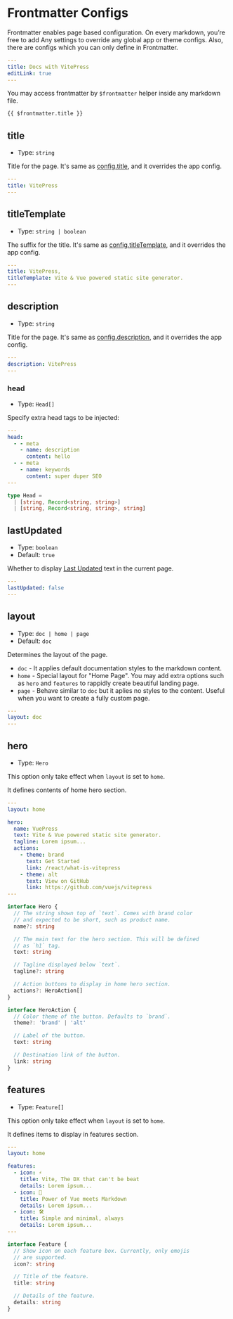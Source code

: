 # Frontmatter Configs

Frontmatter enables page based configuration. On every markdown, you’re free to add Any settings to override any global app or theme configs. Also, there are configs which you can only define in Frontmatter.

```yaml
---
title: Docs with VitePress
editLink: true
---
```

You may access frontmatter by `$frontmatter` helper inside any markdown file.

```md
{{ $frontmatter.title }}
```

## title

- Type: `string`

Title for the page. It's same as [config.title](../config/app-configs#title), and it overrides the app config.

```yaml
---
title: VitePress
---
```

## titleTemplate

- Type: `string | boolean`

The suffix for the title. It's same as [config.titleTemplate](#), and it overrides the app config.

```yaml
---
title: VitePress,
titleTemplate: Vite & Vue powered static site generator.
---
```

## description

- Type: `string`

Title for the page. It's same as [config.description](#), and it overrides the app config.

```yaml
---
description: VitePress
---
```

### head

- Type: `Head[]`

Specify extra head tags to be injected:

```yaml
---
head:
  - - meta
    - name: description
      content: hello
  - - meta
    - name: keywords
      content: super duper SEO
---
```

```ts
type Head =
  | [string, Record<string, string>]
  | [string, Record<string, string>, string]
```

## lastUpdated

- Type: `boolean`
- Default: `true`

Whether to display [Last Updated](#) text in the current page.

```yaml
---
lastUpdated: false
---
```

## layout

- Type: `doc | home | page`
- Default: `doc`

Determines the layout of the page.

- `doc` - It applies default documentation styles to the markdown content.
- `home` - Special layout for "Home Page". You may add extra options such as `hero` and `features` to rappidly create beautiful landing page.
- `page` - Behave similar to `doc` but it aplies no styles to the content. Useful when you want to create a fully custom page.

```yaml
---
layout: doc
---
```

## hero

- Type: `Hero`

This option only take effect when `layout` is set to `home`.

It defines contents of home hero section.

```yaml
---
layout: home

hero:
  name: VuePress
  text: Vite & Vue powered static site generator.
  tagline: Lorem ipsum...
  actions:
    - theme: brand
      text: Get Started
      link: /react/what-is-vitepress
    - theme: alt
      text: View on GitHub
      link: https://github.com/vuejs/vitepress
---
```

```ts
interface Hero {
  // The string shown top of `text`. Comes with brand color
  // and expected to be short, such as product name.
  name?: string

  // The main text for the hero section. This will be defined
  // as `h1` tag.
  text: string

  // Tagline displayed below `text`.
  tagline?: string

  // Action buttons to display in home hero section.
  actions?: HeroAction[]
}

interface HeroAction {
  // Color theme of the button. Defaults to `brand`.
  theme?: 'brand' | 'alt'

  // Label of the button.
  text: string

  // Destination link of the button.
  link: string
}
```

## features

- Type: `Feature[]`

This option only take effect when `layout` is set to `home`.

It defines items to display in features section.

```yaml
---
layout: home

features:
  - icon: ⚡️
    title: Vite, The DX that can't be beat
    details: Lorem ipsum...
  - icon: 🖖
    title: Power of Vue meets Markdown
    details: Lorem ipsum...
  - icon: 🛠️
    title: Simple and minimal, always
    details: Lorem ipsum...
---
```

```ts
interface Feature {
  // Show icon on each feature box. Currently, only emojis
  // are supported.
  icon?: string

  // Title of the feature.
  title: string

  // Details of the feature.
  details: string
}
```
